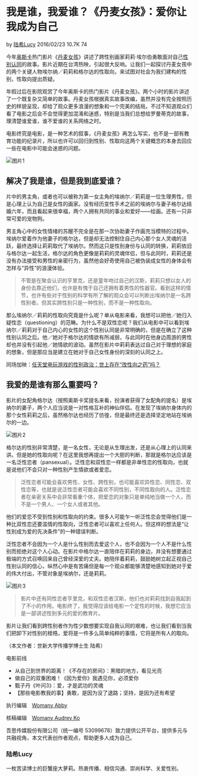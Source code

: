 # 我是谁，我爱谁？《丹麦女孩》：爱你让我成为自己

by [陆希Lucy](https://womany.net/authors/ayelucy?ref=s_a_author) 2016/02/23 10.7K 74

今年[奥斯卡](https://articles/9988/amp?ref=read)热门影片《[丹麦女孩](https://articles/9936/amp?ref=read)》讲述了跨性别画家莉莉·埃尔伯勇敢面对自己[性别认同](https://articles/9913/amp?ref=read)的故事。影片近期在台湾热映，引起很大反响。让我们一起探讨丹麦女孩中的两个关键人物埃尔纳／莉莉和格尔达的性取向，来试图对社会为我们建构的性别，性取向提出质疑。

年假过后在影院观赏了今年奥斯卡的热门影片《丹麦女孩》。两个小时的影片讲述了一个既复杂又简单的故事。丹麦女孩根据真实故事改编，虽然并没有完全按照历史的样貌呈现，却给了观众更多浪漫的想象和一个完美的结局。不过不知道观众们看了电影之后会不会觉得更加混淆和迷惑，特别是当我们总想给罗曼蒂克的故事，理清楚谁爱谁，谁不爱谁的关系网络之时。

电影终究是电影，是一种艺术的叙事，《丹麦女孩》再怎么写实，也不是一部有教育功能的纪录片，所以也许可以回归到性别、性取向这两个关键概念的本身去回应一些在电影中可能会迷惑的问题。

![图片1](https://womany.net/cdn-cgi/image/w=800,fit=scale-down/https://castle.womany.net/images/content/pictures/41087/womany_dan_mai_nv_hai_1_1456067742-32764-7197.jpg)

## 解决了我是谁，但是我到底爱谁？

片中的男主角，或者也可以被称为第一女主角的埃纳尔／莉莉是一位生理男性，但是心理上认为自己是女性的画家。没有经历变性手术之前的埃纳尔与妻子格尔达结婚六年，而且看起来很幸福，两个人拥有共同的事业和爱好——绘画。还有一只非常可爱的宠物狗。

男主角心中的女性情绪的苏醒不完全是在那一次协助妻子作画充当模特的过程中。埃纳尔爱着作为他妻子的格尔达，但是却无法控制住自己内心那个女人灵魂的活跃，最终选择让莉莉取代了埃纳尔。然而这只是性别身份与认同的转换，莉莉依旧与格尔达一起生活，格尔达的角色更像是莉莉的灵魂伴侣，但与此同时，莉莉还是没有办法接受和男性的亲密行为，虽然他会好奇使用自己被伪装成女性的身体会有怎样与“异性”的浪漫体验。

> 不管是在聚会认识的亨里克，还是童年吻过自己的汉斯，莉莉只想以女人的身份去靠近他们，也许是有愧于自己还拥有着男性的性器官。看到这样的情节，也许有些对于性别的科学有所了解的观众会可以判断出埃纳尔是一名跨性别者。但其实跨性别只是一种性别，而不是一种性取向。

那么埃纳尔／莉莉的性取向究竟是什么呢？单从电影来看，我想可以把他／她归入疑性恋（questioning）的范畴。为什么不是双性恋呢？我们从电影中可以看到埃纳尔／莉莉对于自己内心的女性的这个性别认同是非常明确的，但是在确立了这种性别认同之后。他／她对于格尔达的情欲有所减弱，与此同时在他身边周游的男性却也并没有引起他／她情欲的波动。虽然在影片中莉莉表达过自己对于理想的家庭的想象，但是那应当是建立在她对于自己女性身份的深刻的认同之上。

同场加映：[任天堂电玩游戏的性别政治：世上存在“改性向之药”吗？](https://womany.net/read/article/9782?ref=readout_text)

## 我爱的是谁有那么重要吗？

影片的女配角格尔达（按照奥斯卡奖提名来看，扮演者获得了女配角的提名）是埃纳尔的妻子，两个人应当说是一对性格互补的神仙伴侣。在发现了埃纳尔身体内的那个女性莉莉之后，虽然格尔达也经历了彷徨，但是最终还是选择坚定地站在埃纳尔的一边。

![图片2](https://womany.net/cdn-cgi/image/w=800,fit=scale-down/https://castle.womany.net/images/content/pictures/41118/womany_02b0c40c36c37a88dc97a44b4008cc06_1456138890-32764-4846.jpg)

格尔达的性别非常清楚，是一名女性，无论是从生理出发，还是从心理上的认同来讲。但是她的性取向呢？在这里我想再提出一个大胆的判断，那就是格尔达应该是一名泛性恋者（pansexual）。泛性恋和双性恋一样都是非单性恋的性取向，也就是说他们不会只对一种性别产生情欲或者爱恋。

> 泛性恋者可能会喜欢男性、女性、跨性别，也可能喜欢异性恋、同性恋、双性恋等，也就是说泛性恋者可能会喜欢不同性别，不同性取向的人。泛性恋者在亲密关系中会非常看重个体，把爱恋的对象只是单纯地当做一个人，而不是一个男人、一个女人或者其他。

他们的爱恋不受到性别和性取向的约束。很多人可能乍一听泛性恋会觉得他们是一种比双性恋还要滥情的性取向，泛性恋者可以喜欢上任何人。但这样的想法是“让性别成为爱的先决条件”的一种错误判断。

泛性恋者不会因为一个人是什么性别而去爱这个人，也不会因为一个人不是什么性别而拒绝对这个人心动。在影片中格尔达一直陪伴在莉莉的身边，并没有想要通过极端的方式召唤回来自己曾经深爱的丈夫。她陪伴着莉莉，鼓励她树立起正视自己性别认同的信心，纵然心中是有苦痛但是每一个观众都能够清楚地感知到她对于爱的伟大付出，不管对象是埃纳尔，还是莉莉。

![图片3](https://womany.net/cdn-cgi/image/w=800,fit=scale-down/https://castle.womany.net/images/content/pictures/41088/womany_dan_mai_nv_hai_2_1456067765-32764-3934.jpg)

> 影片中还有同性恋者亨里克，和双性恋者汉斯，他们也对莉莉找到自我起到了不小的作用。电影终了，我觉得应该给电影一个定性的时候，我想它应当是一部讲述性别多元的爱的教育片。

影片让我们看到跨性别者作为性少数想要实现自我认同的艰难，也让我们看到当我们把卸下对性别的桎梏，爱将是一件多么简单纯粹的事情，它将是所有人的取向。

（本文作者：世新大学传播学博士生 陆希）

电影前线

- 从自己到世界的距离！《不存在的房间》：黑暗的地方，看见光亮
- 做自己的双重困难！《因为爱你》我遇见你，必须爱你
- 甄子丹《叶问3》：爱，才是武功的灵魂
- 【那些电影教我的事】勇敢，是因为没了退路；坚持，是因为还有希望

执行编辑　[Womany Abby](https://womany.net/authors/contentabby?ref=s_a_editor)

核稿编辑　[Womany Audrey Ko](https://womany.net/authors/runrunaudrey?ref=s_a_editor)

吾思传媒股份有限公司（统一编号 53099678）致力提供公开平台，提供多元与共融视角，本文代表创作者观点，帮助更多人成为自己。

### 陆希Lucy

一枚苦读博士的巨蟹座大萝莉。热衷传播、相信沟通、崇尚科学、关爱性别。